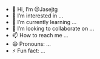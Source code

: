 - 👋 Hi, I’m @Jasejtg
- 👀 I’m interested in ...
- 🌱 I’m currently learning ...
- 💞️ I’m looking to collaborate on ...
- 📫 How to reach me ...
- 😄 Pronouns: ...
- ⚡ Fun fact: ...

<!---
Jasejtg/Jasejtg is a ✨ special ✨ repository because its `README.md` (this file) appears on your GitHub profile.
You can click the Preview link to take a look at your changes.
--->
